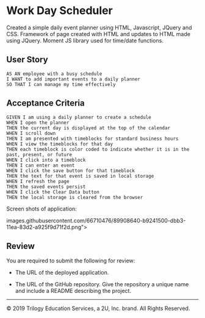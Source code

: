 # Work Day Scheduler

Created a simple daily event planner using HTML, Javascript, JQuery and CSS. Framework of page created with HTML and updates to HTML made using JQuery. Moment JS library used for time/date functions.

## User Story

```
AS AN employee with a busy schedule
I WANT to add important events to a daily planner
SO THAT I can manage my time effectively
```

## Acceptance Criteria

```
GIVEN I am using a daily planner to create a schedule
WHEN I open the planner
THEN the current day is displayed at the top of the calendar
WHEN I scroll down
THEN I am presented with timeblocks for standard business hours
WHEN I view the timeblocks for that day
THEN each timeblock is color coded to indicate whether it is in the past, present, or future
WHEN I click into a timeblock
THEN I can enter an event
WHEN I click the save button for that timeblock
THEN the text for that event is saved in local storage
WHEN I refresh the page
THEN the saved events persist
WHEN I click the Clear Data button
THEN the local storage is cleared from the browser
```
Screen shots of application:

images.githubusercontent.com/66710476/89908640-b9241500-dbb3-11ea-83d2-a925f9d71f2d.png">





## Review

You are required to submit the following for review:

* The URL of the deployed application.

* The URL of the GitHub repository. Give the repository a unique name and include a README describing the project.

- - -
© 2019 Trilogy Education Services, a 2U, Inc. brand. All Rights Reserved.
